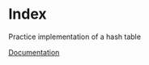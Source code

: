 # Index
Practice implementation of a hash table

[Documentation](https://harmedchronogram.github.io/Index/docs/index/)
